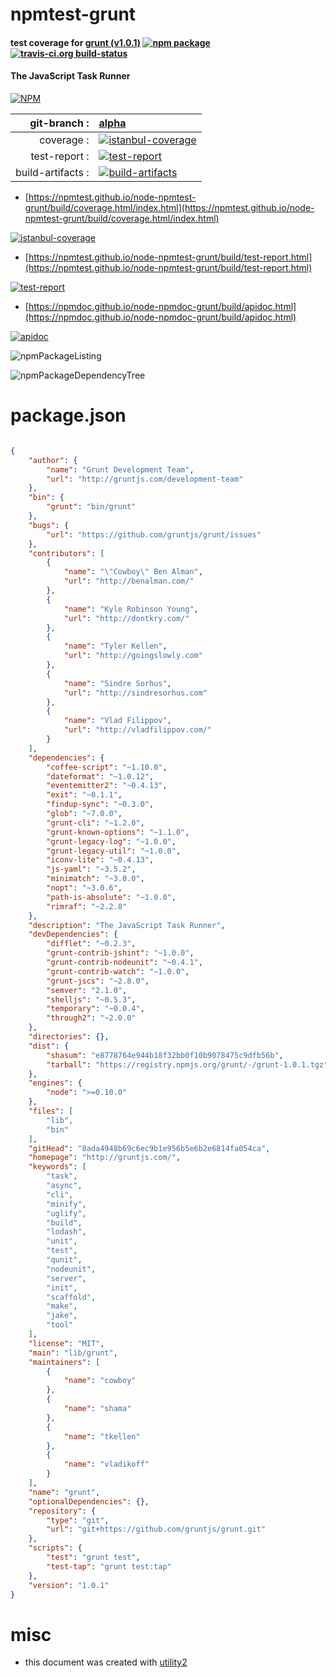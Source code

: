 # npmtest-grunt

#### test coverage for  [grunt (v1.0.1)](http://gruntjs.com/)  [![npm package](https://img.shields.io/npm/v/npmtest-grunt.svg?style=flat-square)](https://www.npmjs.org/package/npmtest-grunt) [![travis-ci.org build-status](https://api.travis-ci.org/npmtest/node-npmtest-grunt.svg)](https://travis-ci.org/npmtest/node-npmtest-grunt)

#### The JavaScript Task Runner

[![NPM](https://nodei.co/npm/grunt.png?downloads=true&downloadRank=true&stars=true)](https://www.npmjs.com/package/grunt)

| git-branch : | [alpha](https://github.com/npmtest/node-npmtest-grunt/tree/alpha)|
|--:|:--|
| coverage : | [![istanbul-coverage](https://npmtest.github.io/node-npmtest-grunt/build/coverage.badge.svg)](https://npmtest.github.io/node-npmtest-grunt/build/coverage.html/index.html)|
| test-report : | [![test-report](https://npmtest.github.io/node-npmtest-grunt/build/test-report.badge.svg)](https://npmtest.github.io/node-npmtest-grunt/build/test-report.html)|
| build-artifacts : | [![build-artifacts](https://npmtest.github.io/node-npmtest-grunt/glyphicons_144_folder_open.png)](https://github.com/npmtest/node-npmtest-grunt/tree/gh-pages/build)|

- [https://npmtest.github.io/node-npmtest-grunt/build/coverage.html/index.html](https://npmtest.github.io/node-npmtest-grunt/build/coverage.html/index.html)

[![istanbul-coverage](https://npmtest.github.io/node-npmtest-grunt/build/screenCapture.buildCi.browser.%252Ftmp%252Fbuild%252Fcoverage.lib.html.png)](https://npmtest.github.io/node-npmtest-grunt/build/coverage.html/index.html)

- [https://npmtest.github.io/node-npmtest-grunt/build/test-report.html](https://npmtest.github.io/node-npmtest-grunt/build/test-report.html)

[![test-report](https://npmtest.github.io/node-npmtest-grunt/build/screenCapture.buildCi.browser.%252Ftmp%252Fbuild%252Ftest-report.html.png)](https://npmtest.github.io/node-npmtest-grunt/build/test-report.html)

- [https://npmdoc.github.io/node-npmdoc-grunt/build/apidoc.html](https://npmdoc.github.io/node-npmdoc-grunt/build/apidoc.html)

[![apidoc](https://npmdoc.github.io/node-npmdoc-grunt/build/screenCapture.buildCi.browser.%252Ftmp%252Fbuild%252Fapidoc.html.png)](https://npmdoc.github.io/node-npmdoc-grunt/build/apidoc.html)

![npmPackageListing](https://npmtest.github.io/node-npmtest-grunt/build/screenCapture.npmPackageListing.svg)

![npmPackageDependencyTree](https://npmtest.github.io/node-npmtest-grunt/build/screenCapture.npmPackageDependencyTree.svg)



# package.json

```json

{
    "author": {
        "name": "Grunt Development Team",
        "url": "http://gruntjs.com/development-team"
    },
    "bin": {
        "grunt": "bin/grunt"
    },
    "bugs": {
        "url": "https://github.com/gruntjs/grunt/issues"
    },
    "contributors": [
        {
            "name": "\"Cowboy\" Ben Alman",
            "url": "http://benalman.com/"
        },
        {
            "name": "Kyle Robinson Young",
            "url": "http://dontkry.com/"
        },
        {
            "name": "Tyler Kellen",
            "url": "http://goingslowly.com"
        },
        {
            "name": "Sindre Sorhus",
            "url": "http://sindresorhus.com"
        },
        {
            "name": "Vlad Filippov",
            "url": "http://vladfilippov.com/"
        }
    ],
    "dependencies": {
        "coffee-script": "~1.10.0",
        "dateformat": "~1.0.12",
        "eventemitter2": "~0.4.13",
        "exit": "~0.1.1",
        "findup-sync": "~0.3.0",
        "glob": "~7.0.0",
        "grunt-cli": "~1.2.0",
        "grunt-known-options": "~1.1.0",
        "grunt-legacy-log": "~1.0.0",
        "grunt-legacy-util": "~1.0.0",
        "iconv-lite": "~0.4.13",
        "js-yaml": "~3.5.2",
        "minimatch": "~3.0.0",
        "nopt": "~3.0.6",
        "path-is-absolute": "~1.0.0",
        "rimraf": "~2.2.8"
    },
    "description": "The JavaScript Task Runner",
    "devDependencies": {
        "difflet": "~0.2.3",
        "grunt-contrib-jshint": "~1.0.0",
        "grunt-contrib-nodeunit": "~0.4.1",
        "grunt-contrib-watch": "~1.0.0",
        "grunt-jscs": "~2.8.0",
        "semver": "2.1.0",
        "shelljs": "~0.5.3",
        "temporary": "~0.0.4",
        "through2": "~2.0.0"
    },
    "directories": {},
    "dist": {
        "shasum": "e8778764e944b18f32bb0f10b9078475c9dfb56b",
        "tarball": "https://registry.npmjs.org/grunt/-/grunt-1.0.1.tgz"
    },
    "engines": {
        "node": ">=0.10.0"
    },
    "files": [
        "lib",
        "bin"
    ],
    "gitHead": "8ada4948b69c6ec9b1e956b5e6b2e6814fa054ca",
    "homepage": "http://gruntjs.com/",
    "keywords": [
        "task",
        "async",
        "cli",
        "minify",
        "uglify",
        "build",
        "lodash",
        "unit",
        "test",
        "qunit",
        "nodeunit",
        "server",
        "init",
        "scaffold",
        "make",
        "jake",
        "tool"
    ],
    "license": "MIT",
    "main": "lib/grunt",
    "maintainers": [
        {
            "name": "cowboy"
        },
        {
            "name": "shama"
        },
        {
            "name": "tkellen"
        },
        {
            "name": "vladikoff"
        }
    ],
    "name": "grunt",
    "optionalDependencies": {},
    "repository": {
        "type": "git",
        "url": "git+https://github.com/gruntjs/grunt.git"
    },
    "scripts": {
        "test": "grunt test",
        "test-tap": "grunt test:tap"
    },
    "version": "1.0.1"
}
```



# misc
- this document was created with [utility2](https://github.com/kaizhu256/node-utility2)

